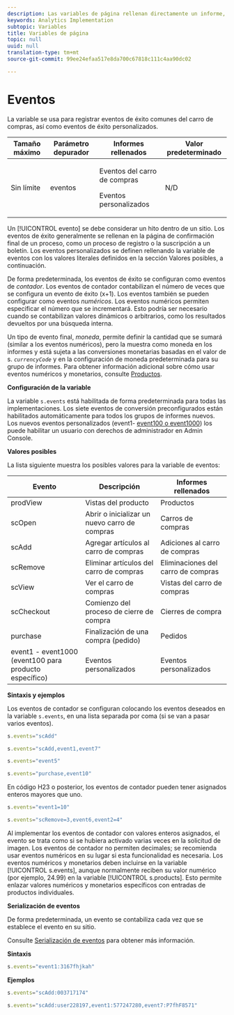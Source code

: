 ```yaml
---
description: Las variables de página rellenan directamente un informe, como pageName, Props de lista, Variables de lista, etc.
keywords: Analytics Implementation
subtopic: Variables
title: Variables de página
topic: null
uuid: null
translation-type: tm+mt
source-git-commit: 99ee24efaa517e8da700c67818c111c4aa90dc02

---
```




# Eventos

La variable se usa para registrar eventos de éxito comunes del carro de compras, así como eventos de éxito personalizados.


<!-- 

events.xml

 -->

<table id="table_9EB9D08C80544CD68C4B1A2012440472"> 
 <thead> 
  <tr> 
   <th class="entry"> Tamaño máximo </th> 
   <th class="entry"> Parámetro depurador </th> 
   <th class="entry"> Informes rellenados </th> 
   <th class="entry"> Valor predeterminado </th> 
  </tr> 
 </thead>
 <tbody> 
  <tr> 
   <td> Sin límite </td> 
   <td> eventos </td> 
   <td> <p>Eventos del carro de compras </p> <p>Eventos personalizados </p> </td> 
   <td> N/D </td> 
  </tr> 
 </tbody> 
</table>

Un [!UICONTROL evento] se debe considerar un hito dentro de un sitio. Los eventos de éxito generalmente se rellenan en la página de confirmación final de un proceso, como un proceso de registro o la suscripción a un boletín. Los eventos personalizados se definen rellenando la variable de eventos con los valores literales definidos en la sección Valores posibles, a continuación.

De forma predeterminada, los eventos de éxito se configuran como eventos de *contador*. Los eventos de contador contabilizan el número de veces que se configura un evento de éxito (x+1). Los eventos también se pueden configurar como eventos *numéricos*. Los eventos numéricos permiten especificar el número que se incrementará. Esto podría ser necesario cuando se contabilizan valores dinámicos o arbitrarios, como los resultados devueltos por una búsqueda interna.

Un tipo de evento final, *moneda*, permite definir la cantidad que se sumará (similar a los eventos numéricos), pero la muestra como moneda en los informes y está sujeta a las conversiones monetarias basadas en el valor de s. *`currencyCode`* y en la configuración de moneda predeterminada para su grupo de informes. Para obtener información adicional sobre cómo usar eventos numéricos y monetarios, consulte [Productos](/help/implement/js-implementation/page-variables/page-variables.md).

**Configuración de la variable**

La variable `s.events` está habilitada de forma predeterminada para todas las implementaciones. Los siete eventos de conversión preconfigurados están habilitados automáticamente para todos los grupos de informes nuevos. Los nuevos eventos personalizados (event1- [event100 o event1000](/help/implement/js-implementation/page-variables/page-variables.md)) los puede habilitar un usuario con derechos de administrador en Admin Console.

**Valores posibles**

La lista siguiente muestra los posibles valores para la variable de eventos:

| Evento | Descripción | Informes rellenados |
|---|---|---|
| prodView | Vistas del producto | Productos |
| scOpen | Abrir o inicializar un nuevo carro de compras | Carros de compras |
| scAdd | Agregar artículos al carro de compras | Adiciones al carro de compras |
| scRemove | Eliminar artículos del carro de compras | Eliminaciones del carro de compras |
| scView | Ver el carro de compras | Vistas del carro de compras |
| scCheckout | Comienzo del proceso de cierre de compra | Cierres de compra |
| purchase | Finalización de una compra (pedido) | Pedidos |
| event1 - event1000 (event100 para producto específico) | Eventos personalizados | Eventos personalizados |

**Sintaxis y ejemplos**

Los eventos de contador se configuran colocando los eventos deseados en la variable `s.events`, en una lista separada por coma (si se van a pasar varios eventos).

```js
s.events="scAdd"
```

```js
s.events="scAdd,event1,event7"
```

```js
s.events="event5"
```

```js
s.events="purchase,event10"
```

En código H23 o posterior, los eventos de contador pueden tener asignados enteros mayores que uno.

```js
s.events="event1=10"
```

```js
s.events="scRemove=3,event6,event2=4"
```

Al implementar los eventos de contador con valores enteros asignados, el evento se trata como si se hubiera activado varias veces en la solicitud de imagen. Los eventos de contador no permiten decimales; se recomienda usar eventos numéricos en su lugar si esta funcionalidad es necesaria.
Los eventos numéricos y monetarios deben incluirse en la variable [!UICONTROL s.events], aunque normalmente reciben su valor numérico (por ejemplo, 24.99) en la variable [!UICONTROL s.products]. Esto permite enlazar valores numéricos y monetarios específicos con entradas de productos individuales.

**Serialización de eventos**

De forma predeterminada, un evento se contabiliza cada vez que se establece el evento en su sitio.

Consulte [Serialización de eventos](/help/implement/js-implementation/event-serialization.md) para obtener más información.

**Sintaxis**

```js
s.events="event1:3167fhjkah"
```

**Ejemplos**

```js
s.events="scAdd:003717174"
```

```js
s.events="scAdd:user228197,event1:577247280,event7:P7fhF8571"
```
